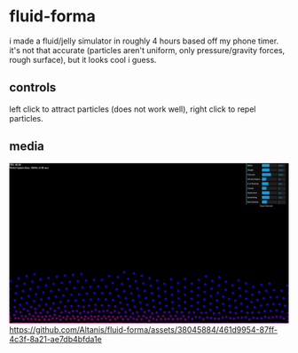 # fluid-forma

i made a fluid/jelly simulator in roughly 4 hours based off my phone timer. it's not that accurate (particles aren't uniform, only pressure/gravity forces, rough surface), but it looks cool i guess.

## controls

left click to attract particles (does not work well), right click to repel particles.

## media
![image](img/image.png)
https://github.com/Altanis/fluid-forma/assets/38045884/461d9954-87ff-4c3f-8a21-ae7db4bfda1e
